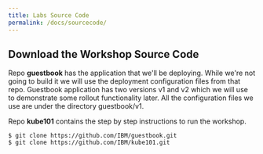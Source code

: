 ```yaml
---
title: Labs Source Code
permalink: /docs/sourcecode/
---
```


<h2>Download the Workshop Source Code</h2>
Repo <b>guestbook</b> has the application that we'll be deploying. While we're not going to build it we will use the deployment configuration files from that repo. Guestbook application has two versions v1 and v2 which we will use to demonstrate some rollout functionality later. All the configuration files we use are under the directory guestbook/v1.

Repo <b>kube101</b> contains the step by step instructions to run the workshop.

```
$ git clone https://github.com/IBM/guestbook.git
$ git clone https://github.com/IBM/kube101.git
```
